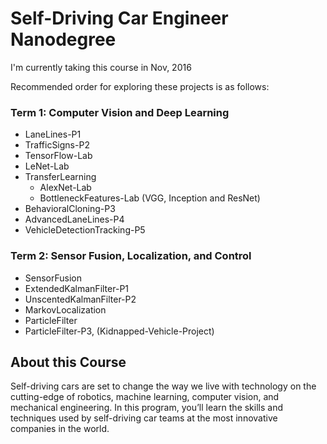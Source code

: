 # Self-Driving Car Engineer Nanodegree

I'm currently taking this course in Nov, 2016

Recommended order for exploring these projects is as follows:

### Term 1: Computer Vision and Deep Learning

- LaneLines-P1
- TrafficSigns-P2
- TensorFlow-Lab
- LeNet-Lab
- TransferLearning
    - AlexNet-Lab
  	- BottleneckFeatures-Lab (VGG, Inception and ResNet)
- BehavioralCloning-P3
- AdvancedLaneLines-P4
- VehicleDetectionTracking-P5

### Term 2: Sensor Fusion, Localization, and Control

- SensorFusion
- ExtendedKalmanFilter-P1
- UnscentedKalmanFilter-P2
- MarkovLocalization
- ParticleFilter
- ParticleFilter-P3, (Kidnapped-Vehicle-Project)

## About this Course

Self-driving cars are set to change the way we live with technology on the cutting-edge of robotics, machine learning, computer vision, and mechanical engineering. In this program, you’ll learn the skills and techniques used by self-driving car teams at the most innovative companies in the world.
